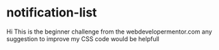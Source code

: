 # notification-list
Hi
This is the beginner
 challenge from the webdevelopermentor.com 
 any suggestion to improve my CSS code would be helpfull
